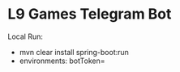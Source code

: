 # L9 Games Telegram Bot

Local Run:
 - mvn clear install spring-boot:run
 - environments: botToken=<botToken>